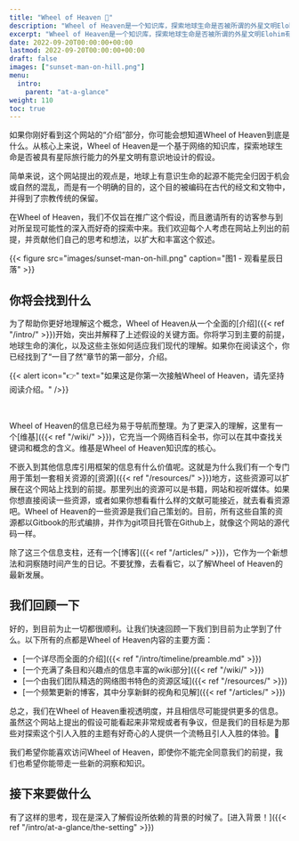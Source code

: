 ```yaml
---
title: "Wheel of Heaven 🌌"
description: "Wheel of Heaven是一个知识库，探索地球生命是否被所谓的外星文明Elohim有意识地设计的工作假设。"
excerpt: "Wheel of Heaven是一个知识库，探索地球生命是否被所谓的外星文明Elohim有意识地设计的工作假设。"
date: 2022-09-20T00:00:00+00:00
lastmod: 2022-09-20T00:00:00+00:00
draft: false
images: ["sunset-man-on-hill.png"]
menu:
  intro:
    parent: "at-a-glance"
weight: 110
toc: true
---
```


如果你刚好看到这个网站的“介绍”部分，你可能会想知道Wheel of Heaven到底是什么。从核心上来说，Wheel of Heaven是一个基于网络的知识库，探索地球生命是否被具有星际旅行能力的外星文明有意识地设计的假设。

简单来说，这个网站提出的观点是，地球上有意识生命的起源不能完全归因于机会或自然的混乱，而是有一个明确的目的，这个目的被编码在古代的经文和文物中，并得到了宗教传统的保留。

在Wheel of Heaven，我们不仅旨在推广这个假设，而且邀请所有的访客参与到对所呈现可能性的深入而好奇的探索中来。我们欢迎每个人考虑在网站上列出的前提，并贡献他们自己的思考和想法，以扩大和丰富这个叙述。

{{< figure src="images/sunset-man-on-hill.png" caption="图1 - 观看星辰日落" >}}

## 你将会找到什么

为了帮助你更好地理解这个概念，Wheel of Heaven从一个全面的[介绍]({{< ref "/intro/" >}})开始，突出并解释了上述假设的关键方面。你将学习到主要的前提，地球生命的演化，以及这些主张如何适应我们现代的理解。如果你在阅读这个，你已经找到了“一目了然”章节的第一部分，介绍。

{{< alert icon="👉" text="如果这是你第一次接触Wheel of Heaven，请先坚持阅读介绍。" />}}

<br>

Wheel of Heaven的信息已经为易于导航而整理。为了更深入的理解，这里有一个[维基]({{< ref "/wiki/" >}})，它充当一个网络百科全书，你可以在其中查找关键词和概念的含义。维基是Wheel of Heaven知识库的核心。

不嵌入到其他信息库引用框架的信息有什么价值呢。这就是为什么我们有一个专门用于策划一套相关资源的[资源]({{< ref "/resources/" >}})地方，这些资源可以扩展在这个网站上找到的前提。那里列出的资源可以是书籍，网站和视听媒体。如果你想直接阅读一些资源，或者如果你想看看什么样的文献可能接近，就去看看资源吧。Wheel of Heaven的一些资源是我们自己策划的。目前，所有这些自策的资源都以Gitbook的形式编排，并作为git项目托管在Github上，就像这个网站的源代码一样。

除了这三个信息支柱，还有一个[博客]({{< ref "/articles/" >}})，它作为一个新想法和洞察随时间产生的日记。不要犹豫，去看看它，以了解Wheel of Heaven的最新发展。

## 我们回顾一下

好的，到目前为止一切都很顺利。让我们快速回顾一下我们到目前为止学到了什么。以下所有的点都是Wheel of Heaven内容的主要方面：

- [一个详尽而全面的介绍]({{< ref "/intro/timeline/preamble.md" >}})
- [一个充满了条目和兴趣点的信息丰富的wiki部分]({{< ref "/wiki/" >}})
- [一个由我们团队精选的网络图书特色的资源区域]({{< ref "/resources/" >}})
- [一个频繁更新的博客，其中分享新鲜的视角和见解]({{< ref "/articles/" >}})

总之，我们在Wheel of Heaven重视透明度，并且相信尽可能提供更多的信息。虽然这个网站上提出的假设可能看起来非常规或者有争议，但是我们的目标是为那些对探索这个引人入胜的主题有好奇心的人提供一个流畅且引人入胜的体验。🙏

我们希望你能喜欢访问Wheel of Heaven，即使你不能完全同意我们的前提，我们也希望你能带走一些新的洞察和知识。

## 接下来要做什么

有了这样的思考，现在是深入了解假设所依赖的背景的时候了。[进入背景！]({{< ref "/intro/at-a-glance/the-setting" >}})
